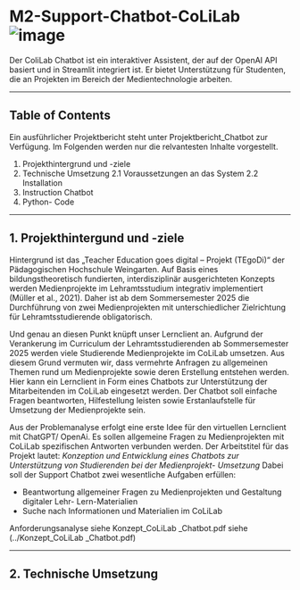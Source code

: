 # M2-Support-Chatbot-CoLiLab ![image](https://github.com/bionicle14/M2-Support-Chatbot-CoLiLab/assets/156296634/682aae66-050c-45a0-a42d-e5f0b9044ed9)

Der ColiLab Chatbot ist ein interaktiver Assistent, der auf der OpenAI API basiert und in Streamlit integriert ist. Er bietet Unterstützung für Studenten, die an Projekten im Bereich der Medientechnologie arbeiten.

***

## Table of Contents
Ein ausführlicher Projektbericht steht unter Projektbericht_Chatbot zur Verfügung. Im Folgenden werden nur die relvantesten Inhalte vorgestellt. 

1. Projekthintergrund und -ziele
2. Technische Umsetzung
   2.1 Voraussetzungen an das System
   2.2 Installation
3. Instruction Chatbot
4. Python- Code
   
***

## 1. Projekthintergund und -ziele
Hintergrund ist das „Teacher Education goes digital – Projekt (TEgoDi)“ der Pädagogischen Hochschule Weingarten. Auf Basis eines bildungstheoretisch fundierten, interdisziplinär ausgerichteten Konzepts werden Medienprojekte im Lehramtsstudium integrativ implementiert (Müller et al., 2021). Daher ist ab dem Sommersemester 2025 die Durchführung von zwei Medienprojekten mit unterschiedlicher Zielrichtung für Lehramtsstudierende obligatorisch. 

Und genau an diesen Punkt knüpft unser Lernclient an. Aufgrund der Verankerung im Curriculum der Lehramtsstudierenden ab Sommersemester 2025 werden viele Studierende Medienprojekte im CoLiLab umsetzen. Aus diesem Grund vermuten wir, dass vermehrte Anfragen zu allgemeinen Themen rund um Medienprojekte sowie deren Erstellung entstehen werden. Hier kann ein Lernclient in Form eines Chatbots zur Unterstützung der Mitarbeitenden im CoLiLab eingesetzt werden. Der Chatbot soll einfache Fragen beantworten, Hilfestellung leisten sowie Erstanlaufstelle für Umsetzung der Medienprojekte sein. 

Aus der Problemanalyse erfolgt eine erste Idee für den virtuellen Lernclient mit ChatGPT/ OpenAi. Es sollen allgemeine Fragen zu Medienprojekten mit CoLiLab spezifischen Antworten verbunden werden. Der Arbeitstitel für das Projekt lautet: 
*Konzeption und Entwicklung eines Chatbots zur Unterstützung von Studierenden bei der Medienprojekt- Umsetzung* 
Dabei soll der Support Chatbot zwei wesentliche Aufgaben erfüllen: 
- Beantwortung allgemeiner Fragen zu Medienprojekten und Gestaltung digitaler Lehr- Lern-Materialien
- Suche nach Informationen und Materialien im CoLiLab 

Anforderungsanalyse
siehe Konzept_CoLiLab _Chatbot.pdf
siehe (../Konzept_CoLiLab _Chatbot.pdf)

***

## 2. Technische Umsetzung

